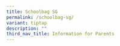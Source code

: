 ```yaml
---
title: Schoolbag SG
permalink: /schoolbag-sg/
variant: tiptap
description: ""
third_nav_title: Information for Parents
---
```

